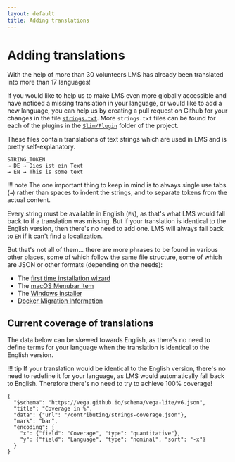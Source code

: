 ```yaml
---
layout: default
title: Adding translations
---
```


# Adding translations

With the help of more than 30 volunteers LMS has already been translated into more than 17 languages!

If you would like to help us to make LMS even more globally accessible and have noticed a missing translation in
your language, or would like to add a new language, you can help us by creating a pull request on Github for your
changes in the file [`strings.txt`](https://github.com/LMS-Community/slimserver/blob/HEAD/strings.txt). More
`strings.txt` files can be found for each of the plugins in the
[`Slim/Plugin`](https://github.com/LMS-Community/slimserver/tree/HEAD/Slim/Plugin) folder of the project.

These files contain translations of text strings which are used in LMS and is pretty self-explanatory.

```
STRING_TOKEN
→ DE → Dies ist ein Text
→ EN → This is some text
```

!!! note
    The one important thing to keep in mind is to always single use tabs (`→`) rather than spaces to indent the strings,
    and to separate tokens from the actual content.

Every string must be available in English (`EN`), as that's what LMS would fall back to if a translation was missing.
But if your translation is identical to the English version, then there's no need to add one. LMS will always fall back
to `EN` if it can't find a localization.

But that's not all of them... there are more phrases to be found in various other places, some of which follow the same
file structure, some of which are JSON or other formats (depending on the needs):

* The [first time installation wizard](https://github.com/LMS-Community/slimserver/blob/HEAD/HTML/EN/settings/wizard.json)
* The [macOS Menubar item](https://github.com/LMS-Community/slimserver-platforms/blob/HEAD/osx/MenuBarItem/LMSMenu.json)
* The [Windows installer](https://github.com/LMS-Community/slimserver-platforms/blob/HEAD/win32/installer/strings.iss)
* [Docker Migration Information](https://github.com/LMS-Community/slimserver-platforms/blob/HEAD/Docker/DockerRepoWarning/strings.txt)


## Current coverage of translations

The data below can be skewed towards English, as there's no need to define terms for your language when the translation
is identical to the English version.

!!! tip
    If your translation would be identical to the English version, there's no need to redefine it for your language, as
    LMS would automatically fall back to English. Therefore there's no need to try to achieve 100% coverage!

```vegalite
{
  "$schema": "https://vega.github.io/schema/vega-lite/v6.json",
  "title": "Coverage in %",
  "data": {"url": "/contributing/strings-coverage.json"},
  "mark": "bar",
  "encoding": {
    "x": {"field": "Coverage", "type": "quantitative"},
    "y": {"field": "Language", "type": "nominal", "sort": "-x"}
  }
}
```
